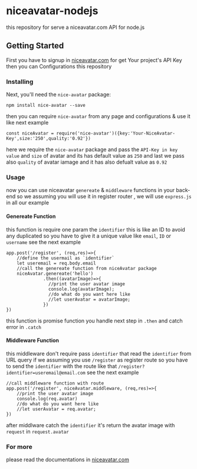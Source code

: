 # niceavatar-nodejs
this repository for serve a niceavatar.com API for node.js

## Getting Started
First you have to signup in <a href="https://niceavatar.com" target="_blanck">niceavatar.com</a> for get Your project's API Key then you can Configurations this repository

### Installing
Next, you'll need the `nice-avatar` package:
```
npm install nice-avatar --save
```
then you can require `nice-avatar` from any page and configurations & use it like next example

```
const niceAvatar = require('nice-avatar')({key:'Your-NiceAvatar-Key',size:'250',quality:'0.92'})
```
here we require the `nice-avatar` package and pass the `API-Key in key value` and `size` of avatar and its has default value as `250` and last we pass also `quality` of avatar iamage and it has also defualt value as `0.92`

### Usage
now you can use niceavatar `genereate` & `middleware` functions in your back-end so we assuming you will use it in register router , we will use `express.js` in all our example

#### Genereate Function
this function is require one param the `identifier` this is like an ID to avoid any duplicated so you have to give it a unique value like `email`, `ID` or `username` see the next example
```
app.post('/register', (req,res)=>{
    //define the usermail as `identifier`
    let useremail = req.body.email
    //call the genereate function from niceAvatar package
    niceAvatar.genereate('hello')
              .then((avatarImage)=>{
                //print the user avatar image
                console.log(avatarImage);
                //do what do you want here like
                //let userAvatar = avatarImage;                
              })
})
```
this function is promise function you handle next step in `.then` and catch error in `.catch`

#### Middleware Function
this middleware don't require pass `identifier` that read the `identifier` from URL query if we assuming you use `/register` as register route so you have to send the `identifier` with the route like that `/register?identifier=useremail@email.com` see the next example
```
//call middleware function with route
app.post('/register', niceAvatar.middleware, (req,res)=>{
    //print the user avatar image
    console.log(req.avatar)
    //do what do you want here like
    //let userAvatar = req.avatar;    
})
```
after middlware catch the `identifier` it's return the avatar image with `request` in `request.avatar`

### For more
please read the documentations in <a href="https://niceavatar.com" target="_blanck">niceavatar.com</a>